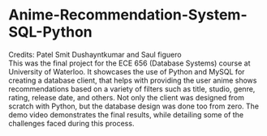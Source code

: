 # Anime-Recommendation-System-SQL-Python
Credits: Patel Smit Dushayntkumar and Saul figuero                                                                                                                                                                
 This was the final project for the ECE 656 (Database Systems) course at University of Waterloo. It showcases the use of Python and MySQL for creating a database client, that helps with providing the user anime shows recommendations based on a variety of filters such as title, studio, genre, rating, release date, and others. Not only the client was designed from scratch with Python, but the database design was done too from zero. The demo video demonstrates the final results, while detailing some of the challenges faced during this process.

 
